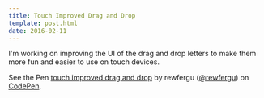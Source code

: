 ```yaml
---
title: Touch Improved Drag and Drop
template: post.html
date: 2016-02-11
---
```


I'm working on improving the UI of the drag and drop letters to make them more fun and easier to use on touch devices.  

<p data-height="390" data-theme-id="21445" data-slug-hash="2f4ad1f875d215c63387ec612db5536c" data-default-tab="result" data-user="rewfergu" class='codepen'>See the Pen <a href='http://codepen.io/rewfergu/pen/2f4ad1f875d215c63387ec612db5536c/'>touch improved drag and drop</a> by rewfergu (<a href='http://codepen.io/rewfergu'>@rewfergu</a>) on <a href='http://codepen.io'>CodePen</a>.</p>

<script async src="//assets.codepen.io/assets/embed/ei.js"></script>
